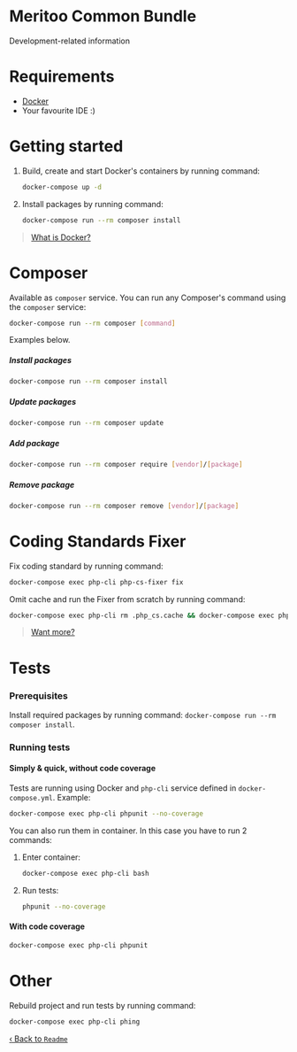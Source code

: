# Meritoo Common Bundle

Development-related information

# Requirements

* [Docker](https://www.docker.com)
* Your favourite IDE :)

# Getting started

1. Build, create and start Docker's containers by running command:

    ```bash
    docker-compose up -d
    ```

2. Install packages by running command:

    ```bash
    docker-compose run --rm composer install
    ```

> [What is Docker?](https://www.docker.com/what-docker)

# Composer

Available as `composer` service. You can run any Composer's command using the `composer` service:

```bash
docker-compose run --rm composer [command]
```

Examples below.

##### Install packages

```bash
docker-compose run --rm composer install
```

##### Update packages

```bash
docker-compose run --rm composer update
```

##### Add package

```bash
docker-compose run --rm composer require [vendor]/[package]
```

##### Remove package

```bash
docker-compose run --rm composer remove [vendor]/[package]
```

# Coding Standards Fixer

Fix coding standard by running command:

```bash
docker-compose exec php-cli php-cs-fixer fix
```

Omit cache and run the Fixer from scratch by running command:

```bash
docker-compose exec php-cli rm .php_cs.cache && docker-compose exec php-cli php-cs-fixer fix
```

> [Want more?](https://cs.sensiolabs.org)

# Tests

### Prerequisites

Install required packages by running command: `docker-compose run --rm composer install`.

### Running tests

#### Simply & quick, without code coverage

Tests are running using Docker and `php-cli` service defined in `docker-compose.yml`. Example:

```bash
docker-compose exec php-cli phpunit --no-coverage
```

You can also run them in container. In this case you have to run 2 commands:
1. Enter container:

    ```bash
	docker-compose exec php-cli bash
    ```

2. Run tests:

    ```bash
    phpunit --no-coverage
    ```

#### With code coverage

```bash
docker-compose exec php-cli phpunit
```

# Other

Rebuild project and run tests by running command:

```bash
docker-compose exec php-cli phing
```

[&lsaquo; Back to `Readme`](../README.md)
